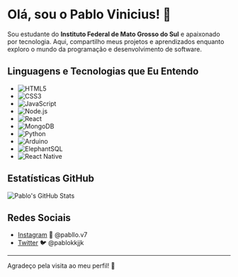 # Olá, sou o Pablo Vinicius! 👋

Sou estudante do **Instituto Federal de Mato Grosso do Sul** e apaixonado por tecnologia. Aqui, compartilho meus projetos e aprendizados enquanto exploro o mundo da programação e desenvolvimento de software.

## Linguagens e Tecnologias que Eu Entendo

- ![HTML5](https://img.shields.io/badge/-HTML5-333333?style=flat&logo=html5&logoColor=E34F26)
- ![CSS3](https://img.shields.io/badge/-CSS3-333333?style=flat&logo=css3&logoColor=1572B6)
- ![JavaScript](https://img.shields.io/badge/-JavaScript-333333?style=flat&logo=javascript&logoColor=F7DF1E)
- ![Node.js](https://img.shields.io/badge/-Node.js-333333?style=flat&logo=node.js&logoColor=8CC84B)
- ![React](https://img.shields.io/badge/-React-333333?style=flat&logo=react&logoColor=61DAFB)
- ![MongoDB](https://img.shields.io/badge/-MongoDB-333333?style=flat&logo=mongodb&logoColor=47A248)
- ![Python](https://img.shields.io/badge/-Python-333333?style=flat&logo=python&logoColor=306998)
- ![Arduino](https://img.shields.io/badge/-Arduino-333333?style=flat&logo=arduino&logoColor=00979D)
- ![ElephantSQL](https://img.shields.io/badge/-ElephantSQL-333333?style=flat&logo=heroku&logoColor=6762A6)
- ![React Native](https://img.shields.io/badge/-React%20Native-333333?style=flat&logo=react&logoColor=61DAFB)

## Estatísticas GitHub

![Pablo's GitHub Stats](https://github-readme-stats.vercel.app/api?username=pablov7&show_icons=true&theme=radical)

## Redes Sociais

- [Instagram](https://www.instagram.com/pabllo.v7) 📸 @pabllo.v7
- [Twitter](https://twitter.com/pablokkjjk) 🐦 @pablokkjjk

---

Agradeço pela visita ao meu perfil! 🚀
